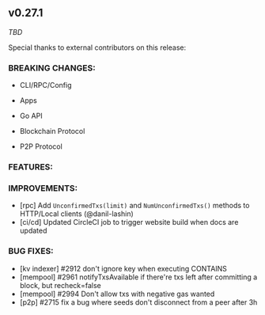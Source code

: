 ## v0.27.1

*TBD*

Special thanks to external contributors on this release:

### BREAKING CHANGES:

* CLI/RPC/Config

* Apps

* Go API

* Blockchain Protocol

* P2P Protocol

### FEATURES:

### IMPROVEMENTS:
- [rpc] Add `UnconfirmedTxs(limit)` and `NumUnconfirmedTxs()` methods to HTTP/Local clients (@danil-lashin)
- [ci/cd] Updated CircleCI job to trigger website build when docs are updated

### BUG FIXES:
- [kv indexer] \#2912 don't ignore key when executing CONTAINS
- [mempool] \#2961 notifyTxsAvailable if there're txs left after committing a block, but recheck=false
- [mempool] \#2994 Don't allow txs with negative gas wanted
- [p2p] \#2715 fix a bug where seeds don't disconnect from a peer after 3h

